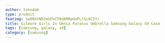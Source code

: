 ```yaml
---
author: tokodab
type: product
featimg: 1w8RGtND2eGFbZT8dAM8pOoPLlSL6CItr
title: Gilmore Girls In Omnia Paratus Umbrella Samsung Galaxy S9 Case
tags: [samsung, galaxy, s9]
category: [samsung]
---
```

